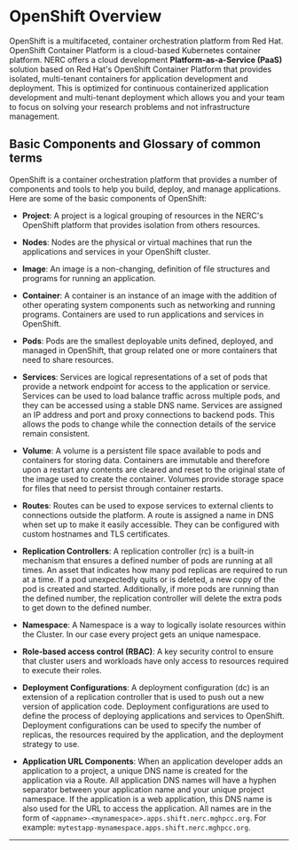 # OpenShift Overview

OpenShift is a multifaceted, container orchestration platform from Red Hat.
OpenShift Container Platform is a cloud-based Kubernetes container platform.
NERC offers a cloud development **Platform-as-a-Service (PaaS)** solution based
on Red Hat's OpenShift Container Platform that provides isolated, multi-tenant
containers for application development and deployment. This is optimized for
continuous containerized application development and multi-tenant deployment
which allows you and your team to focus on solving your research problems and
not infrastructure management.

## Basic Components and Glossary of common terms

OpenShift is a container orchestration platform that provides a number of components
and tools to help you build, deploy, and manage applications. Here are some of the
basic components of OpenShift:

- **Project**: A project is a logical grouping of resources in the NERC's OpenShift
platform that provides isolation from others resources.

- **Nodes**: Nodes are the physical or virtual machines that run the applications
and services in your OpenShift cluster.

- **Image**: An image is a non-changing, definition of file structures and programs
for running an application.

- **Container**: A container is an instance of an image with the addition of other
operating system components such as networking and running programs. Containers are
used to run applications and services in OpenShift.

- **Pods**: Pods are the smallest deployable units defined, deployed, and managed
in OpenShift, that group related one or more containers that need to share resources.

- **Services**: Services are logical representations of a set of pods that provide
a network endpoint for access to the application or service. Services can be used
to load balance traffic across multiple pods, and they can be accessed using a
stable DNS name. Services are assigned an IP address and port and proxy connections
to backend pods. This allows the pods to change while the connection details of the
service remain consistent.

- **Volume**: A volume is a persistent file space available to pods and containers
for storing data. Containers are immutable and therefore upon a restart any
contents are cleared and reset to the original state of the image used to create
the container. Volumes provide storage space for files that need to persist
through container restarts.

- **Routes**: Routes can be used to expose services to external clients to connections
outside the platform. A route is assigned a name in DNS when set up to make it easily
accessible. They can be configured with custom hostnames and TLS certificates.

- **Replication Controllers**: A replication controller (rc) is a built-in mechanism
that ensures a defined number of pods are running at all times. An asset that indicates
how many pod replicas are required to run at a time. If a pod unexpectedly quits
or is deleted, a new copy of the pod is created and started. Additionally, if more
pods are running than the defined number, the replication controller will delete
the extra pods to get down to the defined number.

- **Namespace**: A Namespace is a way to logically isolate resources within the Cluster.
In our case every project gets an unique namespace.

- **Role-based access control (RBAC)**: A key security control to ensure that cluster
users and workloads have only access to resources required to execute their roles.

- **Deployment Configurations**: A deployment configuration (dc) is an extension
of a replication controller that is used to push out a new version of application
code. Deployment configurations are used to define the process of deploying
applications and services to OpenShift. Deployment configurations
can be used to specify the number of replicas, the resources required by the
application, and the deployment strategy to use.

- **Application URL Components**: When an application developer adds an application
to a project, a unique DNS name is created for the application via a Route. All
application DNS names will have a hyphen separator between your application name
and your unique project namespace. If the application is a web application, this
DNS name is also used for the URL to access the application. All names are in
the form of `<appname>-<mynamespace>.apps.shift.nerc.mghpcc.org`.
For example: `mytestapp-mynamespace.apps.shift.nerc.mghpcc.org`.

---
